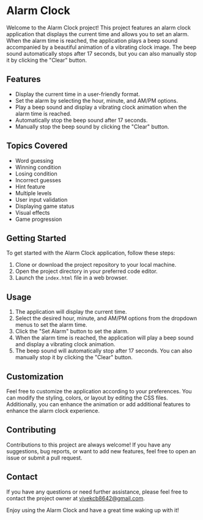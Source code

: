# Alarm Clock

Welcome to the Alarm Clock project! This project features an alarm clock application that displays the current time and allows you to set an alarm. When the alarm time is reached, the application plays a beep sound accompanied by a beautiful animation of a vibrating clock image. The beep sound automatically stops after 17 seconds, but you can also manually stop it by clicking the "Clear" button.

## Features

- Display the current time in a user-friendly format.
- Set the alarm by selecting the hour, minute, and AM/PM options.
- Play a beep sound and display a vibrating clock animation when the alarm time is reached.
- Automatically stop the beep sound after 17 seconds.
- Manually stop the beep sound by clicking the "Clear" button.

## Topics Covered

- Word guessing
- Winning condition
- Losing condition
- Incorrect guesses
- Hint feature
- Multiple levels
- User input validation
- Displaying game status
- Visual effects
- Game progression

## Getting Started

To get started with the Alarm Clock application, follow these steps:

1. Clone or download the project repository to your local machine.
2. Open the project directory in your preferred code editor.
3. Launch the `index.html` file in a web browser.

## Usage

1. The application will display the current time.
2. Select the desired hour, minute, and AM/PM options from the dropdown menus to set the alarm time.
3. Click the "Set Alarm" button to set the alarm.
4. When the alarm time is reached, the application will play a beep sound and display a vibrating clock animation.
5. The beep sound will automatically stop after 17 seconds. You can also manually stop it by clicking the "Clear" button.

## Customization

Feel free to customize the application according to your preferences. You can modify the styling, colors, or layout by editing the CSS files. Additionally, you can enhance the animation or add additional features to enhance the alarm clock experience.

## Contributing

Contributions to this project are always welcome! If you have any suggestions, bug reports, or want to add new features, feel free to open an issue or submit a pull request.

## Contact

If you have any questions or need further assistance, please feel free to contact the project owner at vivekcb8642@gmail.com.

Enjoy using the Alarm Clock and have a great time waking up with it!


